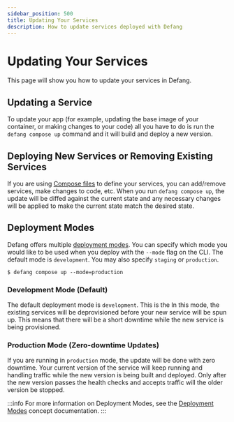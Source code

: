 ```yaml
---
sidebar_position: 500
title: Updating Your Services
description: How to update services deployed with Defang
---
```


# Updating Your Services

This page will show you how to update your services in Defang.

## Updating a Service

To update your app (for example, updating the base image of your container, or making changes to your code) all you have to do is run the `defang compose up` command and it will build and deploy a new version.

## Deploying New Services or Removing Existing Services

If you are using [Compose files](../concepts/compose.md) to define your services, you can add/remove services, make changes to code, etc. When you run `defang compose up`, the update will be diffed against the current state and any necessary changes will be applied to make the current state match the desired state.

## Deployment Modes

Defang offers multiple [deployment modes](/docs/concepts/deployment-modes). You can specify which mode you would like to be used when you deploy with the `--mode` flag on the CLI. The default mode is `development`. You may also specify `staging` or `production`.

```shell
$ defang compose up --mode=production
```

### Development Mode (Default)

The default deployment mode is `development`. This is the In this mode, the existing services will be deprovisioned before your new service will be spun up. This means that there will be a short downtime while the new service is being provisioned.

### Production Mode (Zero-downtime Updates)

If you are running in `production` mode, the update will be done with zero downtime. Your current version of the service will keep running and handling traffic while the new version is being built and deployed. Only after the new version passes the health checks and accepts traffic will the older version be stopped.

:::info
For more information on Deployment Modes, see the [Deployment Modes](/docs/concepts/deployment-modes) concept documentation.
:::
